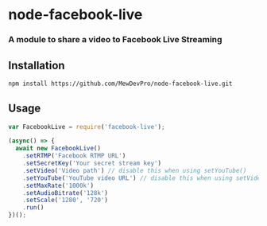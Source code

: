 # node-facebook-live
### A module to share a video to Facebook Live Streaming

## Installation

```bash
npm install https://github.com/MewDevPro/node-facebook-live.git
```

## Usage

```js
var FacebookLive = require('facebook-live');

(async() => {
  await new FacebookLive()
    .setRTMP('Facebook RTMP URL')
    .setSecretKey('Your secret stream key')
    .setVideo('Video path') // disable this when using setYouTube()
    .setYouTube('YouTube video URL') // disable this when using setVideo()
    .setMaxRate('1000k')
    .setAudioBitrate('128k')
    .setScale('1280', '720')
    .run()
})();
```